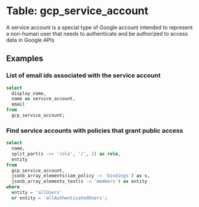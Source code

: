 # Table: gcp_service_account

A service account is a special type of Google account intended to represent a non-human user that needs to authenticate and be authorized to access data in Google APIs

## Examples

### List of email ids associated with the service account

```sql
select
  display_name,
  name as service_account,
  email
from
  gcp_service_account;
```


### Find service accounts with policies that grant public access

```sql
select
  name,
  split_part(s ->> 'role', '/', 2) as role,
  entity
from
  gcp_service_account,
  jsonb_array_elements(iam_policy -> 'bindings') as s,
  jsonb_array_elements_text(s -> 'members') as entity
where
  entity = 'allUsers'
  or entity = 'allAuthenticatedUsers';
```